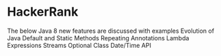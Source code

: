 # HackerRank
The below Java 8 new features are discussed with examples
          Evolution of Java
          Default and Static Methods
          Repeating Annotations
          Lambda Expressions
          Streams
          Optional Class
          Date/Time API
